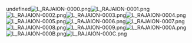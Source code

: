 undefined![L_RAJAION-0000.png](https://raw.githubusercontent.com/Klokinator/FE-Repo/main/Portrait%20Repository/FE09%20Mugs%20(Path%20of%20Radiance)/FE9%20Vanilla%20Mugs%20(Ingame%20Rips)/Rajahon/L_RAJAION-0000.png "L_RAJAION-0000.png")![L_RAJAION-0001.png](https://raw.githubusercontent.com/Klokinator/FE-Repo/main/Portrait%20Repository/FE09%20Mugs%20(Path%20of%20Radiance)/FE9%20Vanilla%20Mugs%20(Ingame%20Rips)/Rajahon/L_RAJAION-0001.png "L_RAJAION-0001.png")![L_RAJAION-0002.png](https://raw.githubusercontent.com/Klokinator/FE-Repo/main/Portrait%20Repository/FE09%20Mugs%20(Path%20of%20Radiance)/FE9%20Vanilla%20Mugs%20(Ingame%20Rips)/Rajahon/L_RAJAION-0002.png "L_RAJAION-0002.png")![L_RAJAION-0003.png](https://raw.githubusercontent.com/Klokinator/FE-Repo/main/Portrait%20Repository/FE09%20Mugs%20(Path%20of%20Radiance)/FE9%20Vanilla%20Mugs%20(Ingame%20Rips)/Rajahon/L_RAJAION-0003.png "L_RAJAION-0003.png")![L_RAJAION-0004.png](https://raw.githubusercontent.com/Klokinator/FE-Repo/main/Portrait%20Repository/FE09%20Mugs%20(Path%20of%20Radiance)/FE9%20Vanilla%20Mugs%20(Ingame%20Rips)/Rajahon/L_RAJAION-0004.png "L_RAJAION-0004.png")![L_RAJAION-0005.png](https://raw.githubusercontent.com/Klokinator/FE-Repo/main/Portrait%20Repository/FE09%20Mugs%20(Path%20of%20Radiance)/FE9%20Vanilla%20Mugs%20(Ingame%20Rips)/Rajahon/L_RAJAION-0005.png "L_RAJAION-0005.png")![L_RAJAION-0006.png](https://raw.githubusercontent.com/Klokinator/FE-Repo/main/Portrait%20Repository/FE09%20Mugs%20(Path%20of%20Radiance)/FE9%20Vanilla%20Mugs%20(Ingame%20Rips)/Rajahon/L_RAJAION-0006.png "L_RAJAION-0006.png")![L_RAJAION-0007.png](https://raw.githubusercontent.com/Klokinator/FE-Repo/main/Portrait%20Repository/FE09%20Mugs%20(Path%20of%20Radiance)/FE9%20Vanilla%20Mugs%20(Ingame%20Rips)/Rajahon/L_RAJAION-0007.png "L_RAJAION-0007.png")![L_RAJAION-0008.png](https://raw.githubusercontent.com/Klokinator/FE-Repo/main/Portrait%20Repository/FE09%20Mugs%20(Path%20of%20Radiance)/FE9%20Vanilla%20Mugs%20(Ingame%20Rips)/Rajahon/L_RAJAION-0008.png "L_RAJAION-0008.png")![L_RAJAION-0009.png](https://raw.githubusercontent.com/Klokinator/FE-Repo/main/Portrait%20Repository/FE09%20Mugs%20(Path%20of%20Radiance)/FE9%20Vanilla%20Mugs%20(Ingame%20Rips)/Rajahon/L_RAJAION-0009.png "L_RAJAION-0009.png")![L_RAJAION-000A.png](https://raw.githubusercontent.com/Klokinator/FE-Repo/main/Portrait%20Repository/FE09%20Mugs%20(Path%20of%20Radiance)/FE9%20Vanilla%20Mugs%20(Ingame%20Rips)/Rajahon/L_RAJAION-000A.png "L_RAJAION-000A.png")![L_RAJAION-000B.png](https://raw.githubusercontent.com/Klokinator/FE-Repo/main/Portrait%20Repository/FE09%20Mugs%20(Path%20of%20Radiance)/FE9%20Vanilla%20Mugs%20(Ingame%20Rips)/Rajahon/L_RAJAION-000B.png "L_RAJAION-000B.png")![L_RAJAION-000C.png](https://raw.githubusercontent.com/Klokinator/FE-Repo/main/Portrait%20Repository/FE09%20Mugs%20(Path%20of%20Radiance)/FE9%20Vanilla%20Mugs%20(Ingame%20Rips)/Rajahon/L_RAJAION-000C.png "L_RAJAION-000C.png")